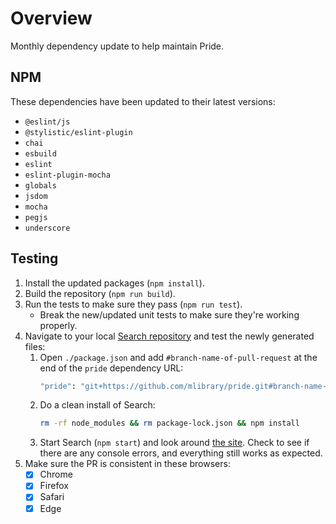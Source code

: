 # Overview
Monthly dependency update to help maintain Pride.

## NPM
These dependencies have been updated to their latest versions:
- `@eslint/js`
- `@stylistic/eslint-plugin`
- `chai`
- `esbuild`
- `eslint`
- `eslint-plugin-mocha`
- `globals`
- `jsdom`
- `mocha`
- `pegjs`
- `underscore`

## Testing
1. Install the updated packages (`npm install`).
2. Build the repository (`npm run build`).
3. Run the tests to make sure they pass (`npm run test`).
   * Break the new/updated unit tests to make sure they're working properly.
4. Navigate to your local [Search repository](https://github.com/mlibrary/search) and test the newly generated files:
   1. Open `./package.json` and add `#branch-name-of-pull-request` at the end of the `pride` dependency URL:
      ```bash
      "pride": "git+https://github.com/mlibrary/pride.git#branch-name-of-pull-request"
      ``` 
   2. Do a clean install of Search:
      ```bash
      rm -rf node_modules && rm package-lock.json && npm install
      ``` 
   3. Start Search (`npm start`) and look around [the site](http://localhost:3000/everything). Check to see if there are any console errors, and everything still works as expected.
5. Make sure the PR is consistent in these browsers:
   * [x] Chrome
   * [x] Firefox
   * [x] Safari
   * [x] Edge
